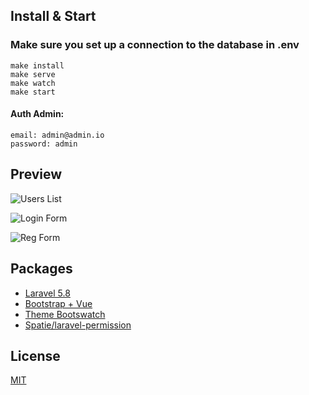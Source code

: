 ## Install & Start

### Make sure you set up a connection to the database in .env

```
make install
make serve
make watch
make start
```

#### Auth Admin:

```
email: admin@admin.io
password: admin
```

## Preview

![Users List](https://raw.githubusercontent.com/leep0o/laravel-vuex/master/public/img/users-list.png)

![Login Form](https://raw.githubusercontent.com/leep0o/laravel-vuex/master/public/img/login-form.png)

![Reg Form](https://raw.githubusercontent.com/leep0o/laravel-vuex/master/public/img/reg-forn.png)

## Packages

- [Laravel 5.8](https://laravel.com/docs/5.8)
- [Bootstrap + Vue](https://bootstrap-vue.js.org)
- [Theme Bootswatch](https://bootswatch.com)
- [Spatie/laravel-permission](https://github.com/spatie/laravel-permission)

## License

[MIT](https://opensource.org/licenses/MIT)
